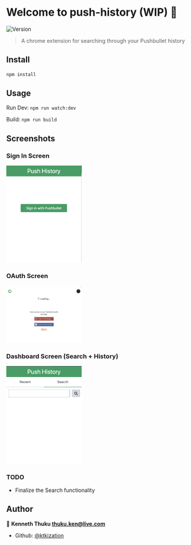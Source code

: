 # Welcome to push-history (WIP) 🚧
![Version](https://img.shields.io/badge/version-1.0.0-blue.svg?cacheSeconds=2592000)

> A chrome extension for searching through your Pushbullet history

## Install

```sh
npm install
```

## Usage
Run Dev: `npm run watch:dev` 

Build: `npm run build` 

## Screenshots
### Sign In Screen
<img src="screenshots/sign_in.png" alt="sign_in_screen" width="200"/>

### OAuth Screen
<img src="screenshots/oauth.png" alt="oauth_screen" width="200"/>

### Dashboard Screen (Search + History)
<img src="screenshots/dashboard.png" alt="dashboard_screen" width="200"/>

### TODO
* Finalize the Search functionality

## Author

👤 **Kenneth Thuku <thuku.ken@live.com>**

* Github: [@ktkization](https://github.com/ktkization)



